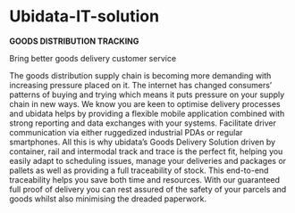 # Ubidata-IT-solution

**GOODS DISTRIBUTION TRACKING**

Bring better goods delivery customer service

The goods distribution supply chain is becoming more demanding with increasing pressure placed on it. The internet has changed consumers’ patterns of buying and trying which means it puts pressure on your supply chain in new ways. We know you are keen to optimise delivery processes and ubidata helps by providing a flexible mobile application combined with strong reporting and data exchanges with your systems. Facilitate driver communication via either ruggedized industrial PDAs or regular smartphones. All this is why ubidata’s Goods Delivery Solution driven by container, rail and intermodal track and trace is the perfect fit, helping you easily adapt to scheduling issues, manage your deliveries and packages or pallets as well as providing a full traceability of stock. This end-to-end traceability helps you save both time and resources. With our guaranteed full proof of delivery you can rest assured of the safety of your parcels and goods whilst also minimising the dreaded paperwork.
